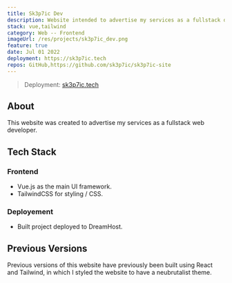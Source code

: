 ```yaml
---
title: Sk3p7ic Dev
description: Website intended to advertise my services as a fullstack developer.
stack: vue,tailwind
category: Web -- Frontend
imageUrl: /res/projects/sk3p7ic_dev.png
feature: true
date: Jul 01 2022
deployment: https://sk3p7ic.tech
repos: GitHub,https://github.com/sk3p7ic/sk3p7ic-site
---
```


> Deployment: [sk3p7ic.tech](https://sk3p7ic.tech)

## About

This website was created to advertise my services as a fullstack web developer.

## Tech Stack

### Frontend

- Vue.js as the main UI framework.
- TailwindCSS for styling / CSS.

### Deployement

- Built project deployed to DreamHost.

## Previous Versions

Previous versions of this website have previously been built using React and Tailwind, in which I styled the website to have a neubrutalist theme.
